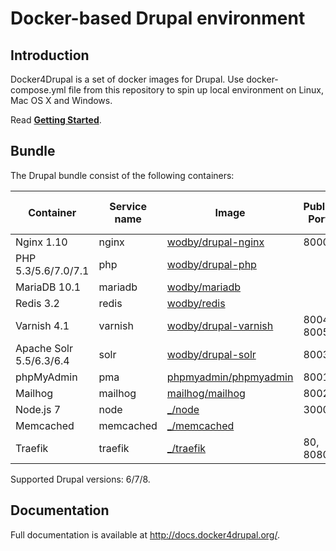 ﻿# Docker-based Drupal environment

## Introduction

Docker4Drupal is a set of docker images for Drupal. Use docker-compose.yml file from this repository to spin up local environment on Linux, Mac OS X and Windows. 

Read [**Getting Started**](http://docs.docker4drupal.org/en/latest/).

## Bundle

The Drupal bundle consist of the following containers:

| Container | Service name | Image | Public Port | Enabled by default |
| --------- | ------------ | ----- | ----------- | ------------------ |
| Nginx 1.10              | nginx     | [wodby/drupal-nginx](https://github.com/wodby/drupal-nginx/)            | 8000       | ✓ |
| PHP 5.3/5.6/7.0/7.1     | php       | [wodby/drupal-php](https://github.com/wodby/drupal-php/)                |            | ✓ |
| MariaDB 10.1            | mariadb   | [wodby/mariadb](https://github.com/wodby/mariadb/)                      |            | ✓ |
| Redis 3.2               | redis     | [wodby/redis](https://hub.docker.com/wodby/redis)                       |            | ✓ |
| Varnish 4.1             | varnish   | [wodby/drupal-varnish](https://github.com/wodby/drupal-varnish)         | 8004, 8005 |   |
| Apache Solr 5.5/6.3/6.4 | solr      | [wodby/drupal-solr](https://github.com/wodby/drupal-solr)               | 8003       |   |
| phpMyAdmin              | pma       | [phpmyadmin/phpmyadmin](https://hub.docker.com/r/phpmyadmin/phpmyadmin) | 8001       | ✓ |
| Mailhog                 | mailhog   | [mailhog/mailhog](https://hub.docker.com/r/mailhog/mailhog)             | 8002       | ✓ |
| Node.js 7               | node      | [_/node](https://hub.docker.com/_/node)                                 | 3000       |   |
| Memcached               | memcached | [_/memcached](https://hub.docker.com/_/memcached/)                      |            |   |
| Traefik                 | traefik   | [_/traefik](https://hub.docker.com/_/traefik/)                          | 80, 8080   |   |

Supported Drupal versions: 6/7/8.

## Documentation

Full documentation is available at http://docs.docker4drupal.org/.

